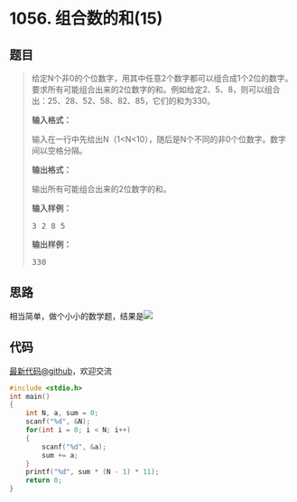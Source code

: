 <h1>1056. 组合数的和(15)</h1>

## 题目

> <div id="problemContent">
> <p>
> 给定N个非0的个位数字，用其中任意2个数字都可以组合成1个2位的数字。要求所有可能组合出来的2位数字的和。例如给定2、5、8，则可以组合出：25、28、52、58、82、85，它们的和为330。</p>
> <p><b>
> 输入格式：
> </b></p>
> <p>
> 输入在一行中先给出N（1&lt;N&lt;10），随后是N个不同的非0个位数字。数字间以空格分隔。
> </p>
> <p><b>
> 输出格式：
> </b></p>
> <p>
> 输出所有可能组合出来的2位数字的和。
> </p>
> <b>输入样例：</b><pre>
> 3 2 8 5
> </pre>
> <b>输出样例：</b><pre>
> 330
> </pre>
> </div>

## 思路

相当简单，做个小小的数学题，结果是![](http://latex.codecogs.com/svg.latex?11(N-1)\sum_{i=1}^Na_i)

## 代码

[最新代码@github](https://github.com/OliverLew/PAT/blob/master/PATBasic/1056.c)，欢迎交流
```c
#include <stdio.h>
int main()
{
    int N, a, sum = 0;
    scanf("%d", &N);
    for(int i = 0; i < N; i++)
    {
        scanf("%d", &a);
        sum += a;
    }
    printf("%d", sum * (N - 1) * 11);
    return 0;
}

```